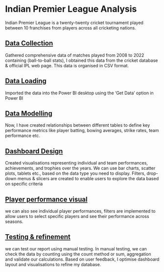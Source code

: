 # Indian Premier League Analysis

Indian Premier League is a twenty-twenty cricket tournament played between 10 franchises from players across all cricketing nations. 

## <ins>Data Collection</ins> 
Gathered comprehensive data of matches played from 2008 to 2022 containing (ball-to-ball stats), I obtained this data from the cricket database & official IPL web page. This data is organised in CSV format. 

## <ins>Data Loading</ins> 
Imported the data into the Power BI desktop using the ‘Get Data’ option in Power BI 

## <ins>Data Modelling</ins> 
Now, I have created relationships between different tables to define key performance metrics like player batting, bowing averages, strike rates, team performance etc. 

## <ins>Dashboard Design</ins> 
Created visualisations representing individual and team performances, achievements, and trophies over the years. We can use bar charts, scatter plots, tablets etc., based on the data type you need to display. Filters, drop-down menus & slicers are created to enable users to explore the data based on specific criteria 

## <ins>Player performance visual</ins> 
we can also see individual player performances, filters are implemented to allow users to select specific players and see their performance across seasons.

## <ins>Testing & refinement</ins> 
we can test our report using manual testing. In manual testing, we can check the data by counting using the count method or sum, aggregation and validate our calculations. Based on user feedback, I optimise dashboard layout and visualisations to refine my database.
